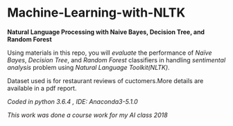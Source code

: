 # Machine-Learning-with-NLTK
**Natural Language Processing with Naive Bayes, Decision Tree, and Random Forest**

Using materials in this repo, you will *evaluate* the performance of *Naïve Bayes*, *Decision Tree*, and *Random Forest* classifiers in handling *sentimental analysis* problem using *Natural Language Toolkit(NLTK)*.

Dataset used is for restaurant reviews of cuctomers.More details are available in a pdf report.

*Coded in python 3.6.4 , IDE: Anaconda3-5.1.0* 

*This work was done a course work for my AI class 2018*
